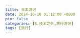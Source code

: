```yaml
---
title: 日本游记
date: 2024-10-10 01:12:00 +0800
pin: false 
categories: [8.技术之外,旅行游记]
tags: [旅行]
---
```



